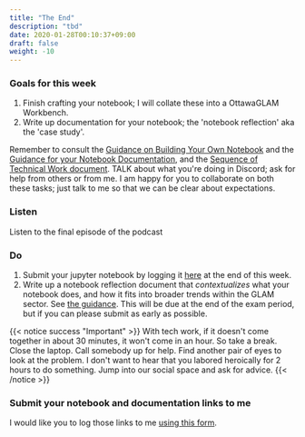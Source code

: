 ```yaml
---
title: "The End"
description: "tbd"
date: 2020-01-28T00:10:37+09:00
draft: false
weight: -10
---
```


### Goals for this week

1. Finish crafting your notebook; I will collate these into a OttawaGLAM Workbench.
2. Write up documentation for your notebook; the 'notebook reflection' aka the 'case study'.

Remember to consult the [Guidance on Building Your Own Notebook](building/nb-guidance) and the [Guidance for your Notebook Documentation](building/cs-guidance), and the [Sequence of Technical Work document](https://dhmuse.netlify.app/building/tech-req-at-a-glance/). TALK about what you're doing in Discord; ask for help from others or from me. I am happy for you to collaborate on both these tasks; just talk to me so that we can be clear about expectations.

### Listen

Listen to the final episode of the podcast


### Do

1. Submit your jupyter notebook by logging it [here](https://forms.gle/RZH4o6H18L1sMBz88) at the end of this week.
1. Write up a notebook reflection document that _contextualizes_ what your notebook does, and how it fits into broader trends within the GLAM sector. See [the guidance](building/cs-guidance). This will be due at the end of the exam period, but if you can please submit as early as possible.

{{< notice success "Important" >}} With tech work, if it doesn't come together in about 30 minutes, it won't come in an hour. So take a break. Close the laptop. Call somebody up for help. Find another pair of eyes to look at the problem. I don't want to hear that you labored heroically for 2 hours to do something. Jump into our social space and ask for advice.
{{< /notice >}}

### Submit your notebook and documentation links to me

I would like you to log those links to me [using this form](https://forms.gle/RZH4o6H18L1sMBz88).
